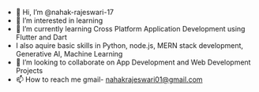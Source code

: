 - 👋 Hi, I’m @nahak-rajeswari-17
- 👀 I’m interested in learning
- 🌱 I’m currently learning Cross Platform Application Development using Flutter and Dart
- I also aquire basic skills in Python, node.js, MERN stack development, Generative AI, Machine Learning 
- 💞️ I’m looking to collaborate on App Development and Web Development Projects
- 📫 How to reach me gmail- nahakrajeswari01@gmail.com

<!---
nahak-rajeswari-17/nahak-rajeswari-17 is a ✨ special ✨ repository because its `README.md` (this file) appears on your GitHub profile.
You can click the Preview link to take a look at your changes.
--->
